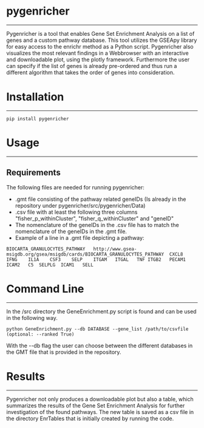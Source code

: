 # pygenricher
---
Pygenricher is a tool that enables Gene Set Enrichment Analysis on a list of genes and a custom pathway database. This tool utilizes the GSEApy library for
easy access to the enrichr method as a Python script. Pygenricher also visualizes the most relevant findings in a Webbrowser with an interactive and downloadable
plot, using the plotly framework. Furthermore the user can specify if the list of genes is already pre-ordered and thus run a different algorithm that takes
the order of genes into consideration.

# Installation
---
```
pip install pygenricher
```

# Usage
---
## Requirements
The following files are needed for running pygenricher:

* .gmt file consisting of the pathway related geneIDs (Is already in the repository under pygenricher/src/pygenricher/Data)
* .csv file with at least the following three columns "fisher_p_withinCluster", "fisher_q_withinCluster" and "geneID"
* The nomenclature of the geneIDs in the .csv file has to match the nomenclature of the geneIDs in the .gmt file.
* Example of a line in a .gmt file depicting a pathway:

```
BIOCARTA_GRANULOCYTES_PATHWAY	http://www.gsea-msigdb.org/gsea/msigdb/cards/BIOCARTA_GRANULOCYTES_PATHWAY	CXCL8	IFNG	IL1A	CSF3	SELP	ITGAM	ITGAL	TNF	ITGB2	PECAM1	ICAM2	C5	SELPLG	ICAM1	SELL											
```


# Command Line
---
In the /src directory the GeneEnrichment.py script is found and can be used in the following way.
```
python GeneEnrichment.py --db DATABASE --gene_list /path/to/csvfile (optional: --ranked True)
```
With the --db flag the user can choose between the different databases in the GMT file that is provided in the repository.
# Results
---

Pygenricher not only produces a downloadable plot but also a table, which summarizes the results of the Gene Set Enrichment Analysis for further investigation
of the found pathways. The new table is saved as a csv file in the directory EnrTables that is initially created by running the code.
